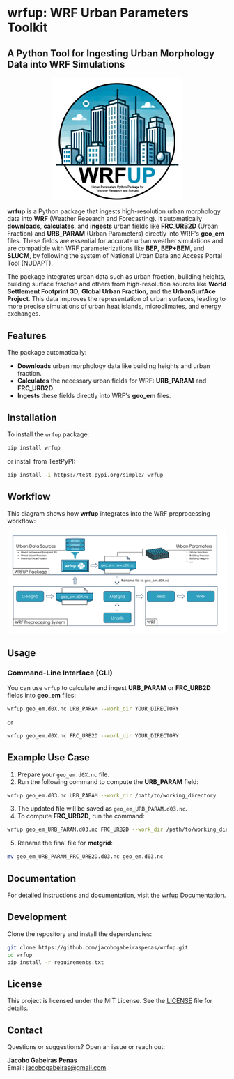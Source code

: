 
# wrfup: WRF Urban Parameters Toolkit
## A Python Tool for Ingesting Urban Morphology Data into WRF Simulations

<p align="center">
  <img src="https://raw.githubusercontent.com/jacobogabeiraspenas/wrfup/main/docs/source/_static/logo_wrfup.png" alt="wrfup logo" width="300">
</p>

**wrfup** is a Python package that ingests high-resolution urban morphology data into **WRF** (Weather Research and Forecasting). It automatically **downloads**, **calculates**, and **ingests** urban fields like **FRC_URB2D** (Urban Fraction) and **URB_PARAM** (Urban Parameters) directly into WRF's **geo_em** files. These fields are essential for accurate urban weather simulations and are compatible with WRF parameterizations like **BEP**, **BEP+BEM**, and **SLUCM**, by following the system of National Urban Data and Access Portal Tool (NUDAPT).

The package integrates urban data such as urban fraction, building heights, building surface fraction and others from high-resolution sources like **World Settlement Footprint 3D**, **Global Urban Fraction**, and the **UrbanSurfAce Project**. This data improves the representation of urban surfaces, leading to more precise simulations of urban heat islands, microclimates, and energy exchanges.

## Features

The package automatically:

- **Downloads** urban morphology data like building heights and urban fraction.
- **Calculates** the necessary urban fields for WRF: **URB_PARAM** and **FRC_URB2D**.
- **Ingests** these fields directly into WRF's **geo_em** files.

## Installation

To install the `wrfup` package:

```bash
pip install wrfup
```

or install from TestPyPI:

```bash
pip install -i https://test.pypi.org/simple/ wrfup
```

## Workflow

This diagram shows how **wrfup** integrates into the WRF preprocessing workflow:

![wrfup workflow](https://raw.githubusercontent.com/jacobogabeiraspenas/wrfup/main/docs/source/_static/workflow_wrfup.png)

## Usage

### Command-Line Interface (CLI)

You can use `wrfup` to calculate and ingest **URB_PARAM** or **FRC_URB2D** fields into **geo_em** files:

```bash
wrfup geo_em.d0X.nc URB_PARAM --work_dir YOUR_DIRECTORY
```

or

```bash
wrfup geo_em.d0X.nc FRC_URB2D --work_dir YOUR_DIRECTORY
```

## Example Use Case

1. Prepare your `geo_em.d0X.nc` file.
2. Run the following command to compute the **URB_PARAM** field:

```bash
wrfup geo_em.d03.nc URB_PARAM --work_dir /path/to/working_directory
```

3. The updated file will be saved as `geo_em_URB_PARAM.d03.nc`. 
4. To compute **FRC_URB2D**, run the command:

```bash
wrfup geo_em_URB_PARAM.d03.nc FRC_URB2D --work_dir /path/to/working_directory
```

5. Rename the final file for **metgrid**:

```bash
mv geo_em_URB_PARAM_FRC_URB2D.d03.nc geo_em.d03.nc
```

## Documentation

For detailed instructions and documentation, visit the [wrfup Documentation](https://wrfup.readthedocs.io/en/latest/).


## Development

Clone the repository and install the dependencies:

```bash
git clone https://github.com/jacobogabeiraspenas/wrfup.git
cd wrfup
pip install -r requirements.txt
```

## License

This project is licensed under the MIT License. See the [LICENSE](LICENSE) file for details.

## Contact

Questions or suggestions? Open an issue or reach out:

**Jacobo Gabeiras Penas**  
Email: jacobogabeiras@gmail.com

